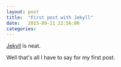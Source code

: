 ```yaml
---
layout: post
title:  "First post with Jekyll"
date:   2015-09-21 22:56:00
categories: 
---
```


[Jekyll](http://jekyllrb.com/) is neat.  
  
  
  
  
  
  
  
  
  
  
  
  
Well that's all I have to say for my first post.
